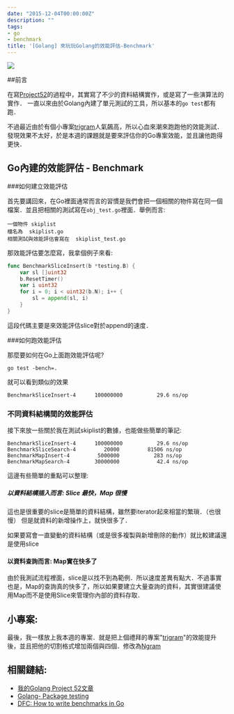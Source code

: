 ```yaml
---
date: "2015-12-04T00:00:00Z"
description: ""
tags:
- go
- benchmark
title: '[Golang] 來玩玩Golang的效能評估-Benchmark'
---
```


![](https://blog.golang.org/6years-gopher.png)

##前言

在寫[Project52](http://www.evanlin.com/52week-52projets/)的過程中，其實寫了不少的資料結構實作，或是寫了一些演算法的實作．  一直以來由於Golang內建了單元測試的工具，所以基本的`go test`都有跑．

不過最近由於有個小專案[trigram](https://github.com/kkdai/trigram)人氣飆高，所以心血來潮來跑跑他的效能測試．發現效果不太好，於是本週的課題就是要來評估你的Go專案效能，並且讓他跑得更快．

## Go內建的效能評估 -  Benchmark

###如何建立效能評估

首先要講回來，在Go裡面通常而言的習慣是我們會把一個相關的物件寫在同一個檔案．並且把相關的測試寫在`obj_test.go`裡面．舉例而言:

``` 
一個物件 skiplist
檔名為  skiplist.go
相關測試與效能評估會寫在  skiplist_test.go
```

那效能評估要怎麼寫，我拿個例子來看:

```go
func BenchmarkSliceInsert(b *testing.B) {
	var sl []uint32
	b.ResetTimer()
	var i uint32
	for i = 0; i < uint32(b.N); i++ {
		sl = append(sl, i)
	}
}
```

這段代碼主要是來效能評估slice對於append的速度．

###如何跑效能評估

那麼要如何在Go上面跑效能評估呢?  

```
go test -bench=.
```

就可以看到類似的效果

```
BenchmarkSliceInsert-4   	100000000	        29.6 ns/op
```

### 不同資料結構間的效能評估

接下來放一些關於我在測試skiplist的數據，也能做些簡單的筆記:

```
BenchmarkSliceInsert-4   	100000000	        29.6 ns/op
BenchmarkSliceSearch-4   	   20000	     81506 ns/op
BenchmarkMapInsert-4     	 5000000	       283 ns/op
BenchmarkMapSearch-4     	30000000	        42.4 ns/op
```

這邊有些簡單的重點可以整理:

#####  以資料結構插入而言: Slice 最快，Map 很慢 

這也是很重要的slice是簡單的資料結構，雖然要iterator起來相當的繁瑣．（也很慢） 但是就資料的新增操作上，就快很多了．

如果要寫會一直變動的資料結構（或是很多複製與新增刪除的動作）就比較建議還是使用slice

#### 以資料查詢而言: Map實在快多了

由於我測試流程裡面，slice是以找不到為範例．所以速度差異有點大．不過事實也是，Map的查詢真的快多了，所以如果要建立大量查詢的資料，其實很建議使用Map而不是使用Slice來管理你內部的資料存取．


## 小專案:

最後，我一樣放上我本週的專案．就是把上個禮拜的專案"[trigram](http://github.com/kkdai/trigram)"的效能提升後，並且把他的切割格式增加兩個與四個．修改為[Ngram](https://github.com/kkdai/ngram)


## 相關鏈結:

- [我的Golang Project 52文章](http://www.evanlin.com/52week-52projets/)
- [Golang- Package testing](https://golang.org/pkg/testing/)
- [DFC: How to write benchmarks in Go](http://dave.cheney.net/2013/06/30/how-to-write-benchmarks-in-go)
